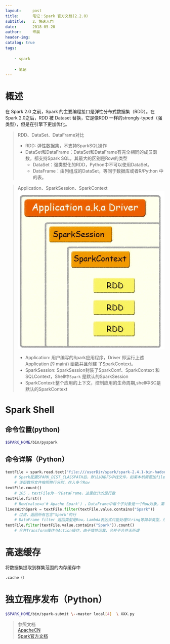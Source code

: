 ```yaml
---
layout:     post  
title:      笔记：Spark 官方文档(2.2.0)    
subtitle:   2、快速入门  
date:       2018-05-20  
author:     岑晨  
header-img: 
catalog: true  
tags:  

    - spark   
    
    - 笔记
---
```


# 概述
在 Spark 2.0 之前，Spark 的主要编程接口是弹性分布式数据集（RDD）。在 Spark 2.0之后，RDD 被 Dataset 替换，它是像RDD 一样的strongly-typed（强类型），但是在引擎下更加优化。  
> RDD、DataSet、DataFrame对比 
> - RDD: 弹性数据集，不支持SparkSQL操作
> - DataSet和DataFrame：DataSet和DataFrame有完全相同的成员函数，都支持Spark SQL，其最大的区别是Row的类型
>   - DataSet：强类型化的RDD，Python中不可以使用DataSet。
>   - DataFrame：由列组成的DataSet，等同于数据库或者R/Python 中的表。


> Application、SparkSession、SparkContext  
> ![Aaron Swartz](https://raw.githubusercontent.com/oolong0616/oolong0616.github.io/master/img/post-ksrm-ASSR.png)
>
> - Application:  用户编写的Spark应用程序，Driver 即运行上述 Application 的 main() 函数并且创建 了SparkContext。
> - SparkSession: SparkSession封装了SparkConf、SparkContext 和SQLContext，Shell中`Spark` 是默认的SparkSession
> - SparkContext:整个应用的上下文，控制应用的生命周期,shell中SC是默认的SparkContext

# Spark Shell
##  命令位置(python)
```bash
$SPARK_HOME/bin/pyspark
```
##  命令详解（Python）   

```python
textFile = spark.read.text("file:///userDir/spark/spark-2.4.1-bin-hadoop2.6/README.md")
    # Spark配置SPARK_DIST_CLASSPATH后，默认从HDFS中找文件，如果本机需要加file://
    # 该函数将文件按照换行分割，存入多个Row
textFile.count() 
    # 105 ，textFile为一个DataFrame，这里统计的是行数
textFile.first() 
    # Row(value=u'# Apache Spark') ，DataFrame中每个子对象是一个Row对象，第一行
linesWithSpark = textFile.filter(textFile.value.contains("Spark"))
    # 过滤，返回所有包含"Spark"的行
    # DataFrame filter 返回类型是Row，Lambda表达式只能处理String等简单类型，所以，不可以用lambda表达式
textFile.filter(textFile.value.contains("Spark")).count() 
    # 合并Transform操作与Action操作，由于惰性运算，合并不合并无所谓   
```

# 高速缓存  
将数据集提取到群集范围的内存缓存中  
```python
.cache（）
```
# 独立程序发布（Python）

```bash
$SPARK_HOME/bin/spark-submit \--master local[4]  \ XXX.py
```



> 参照文档  
				[ApacheCN](https://github.com/oolong0616/spark-doc-zh.git)     
				[Spark官方文档](http://spark.apache.org/docs/2.2.0/quick-start.html)      
